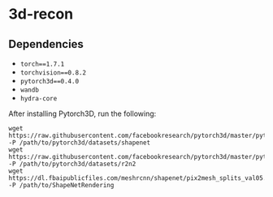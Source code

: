# 3d-recon

## Dependencies
* `torch==1.7.1`
* `torchvision==0.8.2`
* `pytorch3d==0.4.0`
* `wandb`
* `hydra-core`


After installing Pytorch3D, run the following:

```
wget https://raw.githubusercontent.com/facebookresearch/pytorch3d/master/pytorch3d/datasets/shapenet/shapenet_synset_dict_v1.json -P /path/to/pytorch3d/datasets/shapenet
wget https://raw.githubusercontent.com/facebookresearch/pytorch3d/master/pytorch3d/datasets/r2n2/r2n2_synset_dict.json -P /path/to/pytorch3d/datasets/r2n2
wget https://dl.fbaipublicfiles.com/meshrcnn/shapenet/pix2mesh_splits_val05.json -P /path/to/ShapeNetRendering
```

